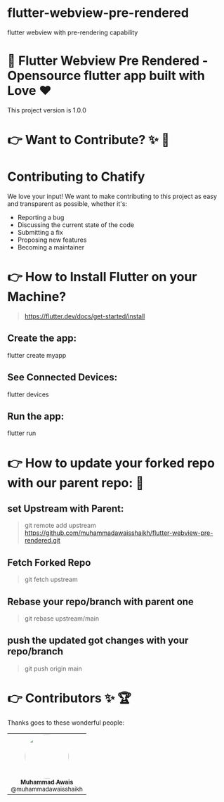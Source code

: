 # flutter-webview-pre-rendered
flutter webview with pre-rendering capability

# 💬 Flutter Webview Pre Rendered - Opensource flutter app built with Love ❤️

This project version is 1.0.0

# 👉 Want to Contribute? ✨ 🔋

# Contributing to Chatify
We love your input! We want to make contributing to this project as easy and transparent as possible, whether it's:

- Reporting a bug
- Discussing the current state of the code
- Submitting a fix
- Proposing new features
- Becoming a maintainer

# 👉 How to Install Flutter on your Machine?
> https://flutter.dev/docs/get-started/install

## Create the app:
flutter create myapp

## See Connected Devices:
flutter devices

## Run the app:
flutter run

# 👉 How to update your forked repo with our parent repo: 🔗

## set Upstream with Parent:
> git remote add upstream https://github.com/muhammadawaisshaikh/flutter-webview-pre-rendered.git

## Fetch Forked Repo
> git fetch upstream 

## Rebase your repo/branch with parent one
> git rebase upstream/main

## push the updated got changes with your repo/branch
> git push origin main

# 👉 Contributors ✨ 🏆

Thanks goes to these wonderful people:

<table>
  <tbody>
    <tr>
      <td align="center">
        <a href="https://github.com/muhammadawaisshaikh" rel="nofollow">
          <img src="https://avatars2.githubusercontent.com/u/24633059?s=460&u=19555ad8fcd6f89b231927b19650d05193d257e0&v=4" width="100px;" alt="" style="max-width:100%; border-radius: 50%;"><br>
          <sub><b>Muhammad Awais</b></sub><br>
          <sub>@muhammadawaisshaikh</sub>
        </a>
      </td>
    </tr>
  </tbody>
</table>
